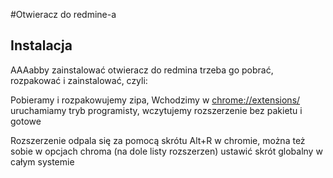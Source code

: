 #Otwieracz do redmine-a


## Instalacja
AAAabby zainstalować otwieracz do redmina trzeba go pobrać, rozpakować i zainstalować, czyli:  

Pobieramy i rozpakowujemy zipa, Wchodzimy w [chrome://extensions/](chrome://extensions/)  uruchamiamy tryb programisty, wczytujemy rozszerzenie bez pakietu i gotowe

Rozszerzenie odpala się za pomocą skrótu Alt+R w chromie, można też sobie w opcjach chroma (na dole listy rozszerzen) ustawić skrót globalny w całym systemie